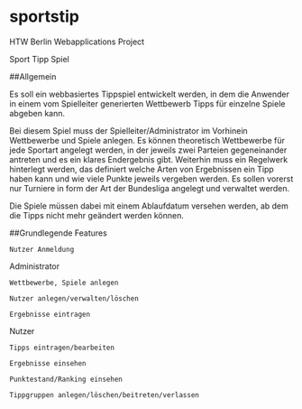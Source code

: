 # sportstip

HTW Berlin Webapplications Project

Sport Tipp Spiel

##Allgemein 

Es soll ein webbasiertes Tippspiel entwickelt werden, in dem die Anwender in einem vom Spielleiter generierten Wettbewerb Tipps für einzelne Spiele abgeben kann. 

Bei diesem Spiel muss der Spielleiter/Administrator im Vorhinein Wettbewerbe und Spiele anlegen. Es können theoretisch Wettbewerbe für jede Sportart angelegt werden, in der jeweils zwei Parteien gegeneinander antreten und es ein klares Endergebnis gibt. Weiterhin muss ein Regelwerk hinterlegt werden, das definiert welche Arten von Ergebnissen ein Tipp haben kann und wie viele Punkte jeweils vergeben werden. Es sollen vorerst nur Turniere in form der Art der Bundesliga angelegt und verwaltet werden. 

Die Spiele müssen dabei mit einem Ablaufdatum versehen werden, ab dem die Tipps nicht mehr geändert werden können. 

##Grundlegende Features 

 

    Nutzer Anmeldung 

Administrator 

    Wettbewerbe, Spiele anlegen 

    Nutzer anlegen/verwalten/löschen 

    Ergebnisse eintragen 

Nutzer 

    Tipps eintragen/bearbeiten 

    Ergebnisse einsehen 

    Punktestand/Ranking einsehen 

    Tippgruppen anlegen/löschen/beitreten/verlassen
